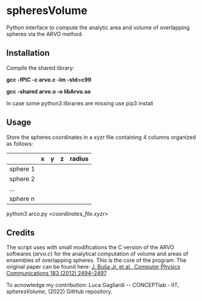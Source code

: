 # spheresVolume
Python interface to compute the analytic area and volume of overlapping spheres via the ARVO method.

## Installation
Compile the shared library:

**gcc -fPIC -c arvo.c -lm -std=c99**

**gcc -shared arvo.o -o libArvo.so**

In case some python3 libraries are missing use pip3 install

## Usage
Store the spheres coordinates in a xyzr file containing 4 columns organized as follows:

| | x | y | z | radius|
| --- | --- | --- | --- | --- |
sphere 1 | | | | |
sphere 2 | | | | |
... | | | | |
sphere n | | | | |

python3 arco.py *\<coordinates_file.xyzr\>*

## Credits
The script uses with small modifications the C version of the ARVO softwares (*arvo.c*) for the analytical computation of volume and areas of ensembles of overlapping spheres. This is the core of the program.
The original paper can be found here: [J. Buša Jr. et al., Computer Physics Communications 183 (2012) 2494–2497](https://www.sciencedirect.com/science/article/pii/S0010465512001580) 

To acnowledge my contribution: Luca Gagliardi -- CONCEPTlab - IIT, *spheresVolume*, (2022) GitHub repository.


